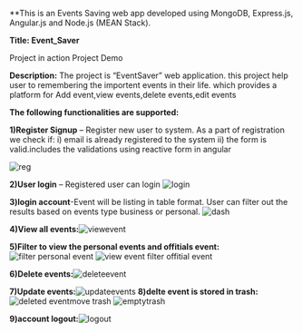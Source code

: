 
**This is an Events Saving web app developed using MongoDB, Express.js, Angular.js and Node.js (MEAN Stack).




**Title: Event_Saver**

Project in action
Project Demo

**Description:**
The project is “EventSaver” web application. this project help user to remembering the importent events in their life. 
which provides a platform for Add event,view events,delete events,edit events


**The following functionalities are supported:**



**1)Register Signup** – Register new user to system. As a part of registration we check if: i)  email is already registered to the system ii) the form is valid.includes the validations using reactive form in angular 

![reg](https://user-images.githubusercontent.com/109270284/199469101-388a11ed-b211-42e3-bfe3-edb3ece098d1.png)


**2)User login** – Registered user can login
![login](https://user-images.githubusercontent.com/109270284/199468929-c5841785-c2a2-4eb0-b59a-5698d4140012.png)



 **3)login account**-Event will be listing in table format. User can filter out the results based on events type business or personal. 
![dash](https://user-images.githubusercontent.com/109270284/199469125-de79edb7-92ac-4208-b88a-0769a99fa31d.png)

**4)View all events:**![viewevent](https://user-images.githubusercontent.com/109270284/199470778-13b12d84-90f5-41e9-81fc-186bac6a6595.png)

**5)Filter to view the personal events and offitials event:**![filter personal event](https://user-images.githubusercontent.com/109270284/199471130-334659af-2d26-4789-90fd-95cbb20c5d6a.png)
![view event filter offitial event](https://user-images.githubusercontent.com/109270284/199471291-50fba66d-5262-4b2f-8ff0-df254af6b9cf.png)

**6)Delete events:**![deleteevent](https://user-images.githubusercontent.com/109270284/199471923-6af04e54-5d03-40c9-871d-d5faeb3e8048.png)

**7)Update events:**![updateevents](https://user-images.githubusercontent.com/109270284/199472008-72a05786-d71f-4b66-9647-861a23e4dac1.png)
**8)delte event is stored in trash:**
![deleted eventmove trash](https://user-images.githubusercontent.com/109270284/199472155-e6c1a707-fc78-4a7f-bf0b-1ac3a9185468.png)
![emptytrash](https://user-images.githubusercontent.com/109270284/199472380-5988662e-9949-4438-a369-fa86267584a0.png)


**9)account logout:**![logout](https://user-images.githubusercontent.com/109270284/199472317-f249fd73-35de-446b-a949-f930de58cf36.png)











